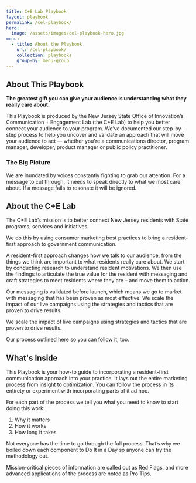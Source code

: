 ```yaml
---
title: C+E Lab Playbook
layout: playbook
permalink: /cel-playbook/
hero:
  image: /assets/images/cel-playbook-hero.jpg
menu:
  - title: About the Playbook
    url: /cel-playbook/
    collection: playbooks
    group-by: menu-group
---
```


## About This Playbook

**The greatest gift you can give your audience is understanding what they really care about.**

This Playbook is produced by the New Jersey State Office of Innovation’s Communication + Engagement Lab (the C+E Lab) to help you better connect your audience to your program. We’ve documented our step-by-step process to help you uncover and validate an approach that will move your audience to act — whether you're a communications director, program manager, developer, product manager or public policy practitioner.

### The Big Picture

We are inundated by voices constantly fighting to grab our attention. For a message to cut through, it needs to speak directly to what we most care about. If a message fails to resonate it will be ignored.

## About the C+E Lab

The C+E Lab’s mission is to better connect New Jersey residents with State programs, services and initiatives.

We do this by using consumer marketing best practices to bring a resident-first approach to government communication.

A resident-first approach changes how we talk to our audience, from the things we think are important to what residents really care about.
We start by conducting research to understand resident motivations. We then use the findings to articulate the true value for the resident with messaging and craft strategies to meet residents where they are – and move them to action.

Our messaging is validated before launch, which means we go to market with messaging that has been proven as most effective. We scale the impact of our live campaigns using the strategies and tactics that are proven to drive results.

We scale the impact of live campaigns using strategies and tactics that are proven to drive results.

Our process outlined here so you can follow it, too.

## What's Inside

This Playbook is your how-to guide to incorporating a resident-first communication approach into your practice. It lays out the entire marketing process from insight to optimization. You can follow the process in its entirety or experiment with incorporating parts of it ad hoc.

For each part of the process we tell you what you need to know to start doing this work:

1. Why it matters
2. How it works
3. How long it takes

Not everyone has the time to go through the full process. That’s why we boiled down each component to Do It in a Day so anyone can try the methodology out.

Mission-critical pieces of information are called out as Red Flags, and more advanced applications of the process are noted as Pro Tips.
